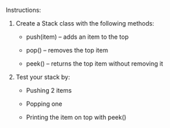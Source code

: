 Instructions:

1. Create a Stack class with the following methods:

    - push(item) – adds an item to the top

    - pop() – removes the top item

    - peek() – returns the top item without removing it

2. Test your stack by:

    - Pushing 2 items

    - Popping one

    - Printing the item on top with peek()
